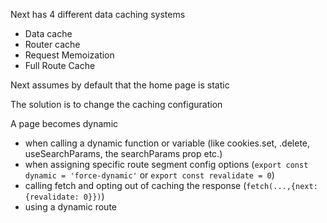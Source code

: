 Next has 4 different data caching systems

- Data cache
- Router cache
- Request Memoization
- Full Route Cache

Next assumes by default that the home page is static

The solution is to change the caching configuration

A page becomes dynamic

- when calling a dynamic function or variable (like cookies.set, .delete, useSearchParams, the searchParams prop etc.)
- when assigning specific route segment config options (`export const dynamic = 'force-dynamic'` or `export const revalidate = 0`)
- calling fetch and opting out of caching the response (`fetch(...,{next: {revalidate: 0}})`)
- using a dynamic route

